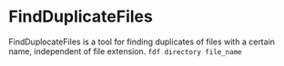 # FindDuplicateFiles
FindDuplocateFiles is a tool for finding duplicates of files with a certain name, independent of file extension. `fdf directory file_name`

